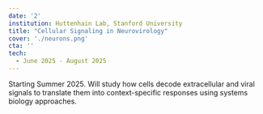 ```yaml
---
date: '2'
institution: Huttenhain Lab, Stanford University
title: "Cellular Signaling in Neurovirology"
cover: './neurons.png'
cta: ''
tech:
  - June 2025 - August 2025
---
```


Starting Summer 2025. Will study how cells decode extracellular and viral signals to translate them into context-specific responses using systems biology approaches.